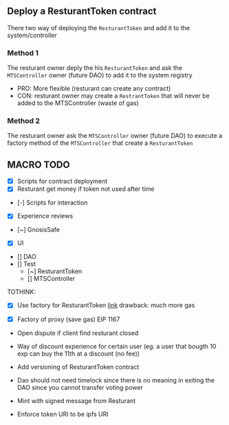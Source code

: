 ## Deploy a ResturantToken contract

There two way of deploying the `ResturantToken` and add it to the system/controller

### Method 1

The resturant owner deply the his `ResturantToken` and ask the `MTSController` owner (future DAO) to add it to the
system registry

- PRO: More flexible (resturant can create any contract)
- CON: resturant owner may create a `RestrantToken` that will never be added to the MTSController (waste of gas)

### Method 2

The resturant owner ask the `MTSController` owner (future DAO) to execute a factory method of the `MTSController` that
create a `ResturantToken`

## MACRO TODO

- [x] Scripts for contract deployment
- [x] Resturant get money if token not used after time
- [-] Scripts for interaction
- [x] Experience reviews
- [~] GnosisSafe
- [x] UI
- [] DAO
- [] Test
  - [~] ResturantToken 
  - [] MTSController

TOTHINK:

- [x] Use factory for ResturantToken
  [link](https://consensys.net/diligence/blog/2019/09/factories-improve-smart-contract-security/) drawback: much more
  gas

- [x] Factory of proxy (save gas) EIP 1167

- Open dispute if client find resturant closed

- Way of discount experience for certain user (eg. a user that bougth 10 exp can buy the 11th at a discount (no fee))

- Add versioning of ResturantToken contract

- Dao should not need timelock since there is no meaning in exiting the DAO since you cannot transfer voting power

- Mint with signed message from Resturant

- Enforce token URI to be ipfs URI